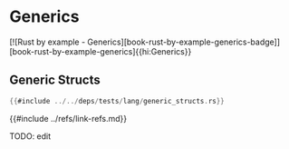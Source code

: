 # Generics

[![Rust by example - Generics][book-rust-by-example-generics-badge]][book-rust-by-example-generics]{{hi:Generics}}

## Generic Structs

```rust
{{#include ../../deps/tests/lang/generic_structs.rs}}
```

{{#include ../refs/link-refs.md}}

<div class="hidden">
TODO: edit
</div>
